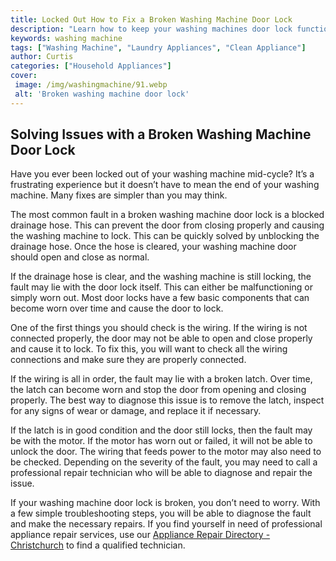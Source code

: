 ```yaml
---
title: Locked Out How to Fix a Broken Washing Machine Door Lock
description: "Learn how to keep your washing machines door lock functional In this blog post we look at common causes of a broken door lock and how to fix it on your own"
keywords: washing machine
tags: ["Washing Machine", "Laundry Appliances", "Clean Appliance"]
author: Curtis
categories: ["Household Appliances"]
cover: 
 image: /img/washingmachine/91.webp
 alt: 'Broken washing machine door lock'
---
```

## Solving Issues with a Broken Washing Machine Door Lock
Have you ever been locked out of your washing machine mid-cycle? It’s a frustrating experience but it doesn’t have to mean the end of your washing machine. Many fixes are simpler than you may think.

The most common fault in a broken washing machine door lock is a blocked drainage hose. This can prevent the door from closing properly and causing the washing machine to lock. This can be quickly solved by unblocking the drainage hose. Once the hose is cleared, your washing machine door should open and close as normal.

If the drainage hose is clear, and the washing machine is still locking, the fault may lie with the door lock itself. This can either be malfunctioning or simply worn out. Most door locks have a few basic components that can become worn over time and cause the door to lock.

One of the first things you should check is the wiring. If the wiring is not connected properly, the door may not be able to open and close properly and cause it to lock. To fix this, you will want to check all the wiring connections and make sure they are properly connected.

If the wiring is all in order, the fault may lie with a broken latch. Over time, the latch can become worn and stop the door from opening and closing properly. The best way to diagnose this issue is to remove the latch, inspect for any signs of wear or damage, and replace it if necessary. 

If the latch is in good condition and the door still locks, then the fault may be with the motor. If the motor has worn out or failed, it will not be able to unlock the door. The wiring that feeds power to the motor may also need to be checked. Depending on the severity of the fault, you may need to call a professional repair technician who will be able to diagnose and repair the issue.

If your washing machine door lock is broken, you don’t need to worry. With a few simple troubleshooting steps, you will be able to diagnose the fault and make the necessary repairs. If you find yourself in need of professional appliance repair services, use our [Appliance Repair Directory - Christchurch](./pages/appliance-repair-technicians/new-zealand/christchurch) to find a qualified technician.
